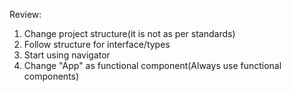 
Review:
1. Change project structure(it is not as per standards)
2. Follow structure for interface/types
3. Start using navigator
4. Change "App" as functional component(Always use functional components)
